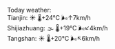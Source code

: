Today weather:  
Tianjin: ☀️   🌡️+24°C 🌬️↑7km/h  
Shijiazhuang: 🌫  🌡️+19°C 🌬️↙4km/h  
Tangshan: ☀️   🌡️+20°C 🌬️↖6km/h  
